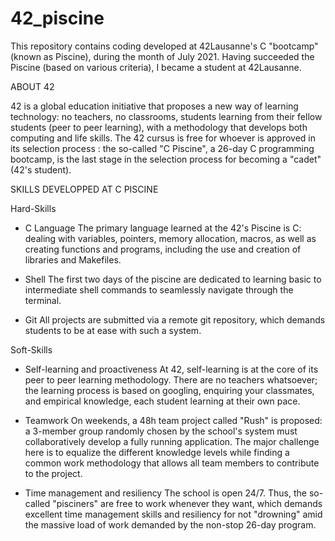 # 42_piscine

This repository contains coding developed at 42Lausanne's C "bootcamp" (known as Piscine), during the month of July 2021.
Having succeeded the Piscine (based on various criteria), I became a student at 42Lausanne.

ABOUT 42

42 is a global education initiative that proposes a new way of learning technology: no teachers,
no classrooms, students learning from their fellow students (peer to peer learning), with a
methodology that develops both computing and life skills.
The 42 cursus is free for whoever is approved in its selection process : the so-called "C Piscine", a 26-day C programming bootcamp,
is the last stage in the selection process for becoming a "cadet" (42's student).

SKILLS DEVELOPPED AT C PISCINE

Hard-Skills
- C Language
The primary language learned at the 42's Piscine is C: dealing with variables,
pointers, memory allocation, macros, as well as creating functions and programs,
including the use and creation of libraries and Makefiles.

- Shell
The first two days of the piscine are dedicated to learning basic to intermediate
shell commands to seamlessly navigate through the terminal.

- Git
All projects are submitted via a remote git repository, which demands students to
be at ease with such a system.
  
Soft-Skills
- Self-learning and proactiveness
At 42, self-learning is at the core of its peer to peer learning methodology. There
are no teachers whatsoever; the learning process is based on googling, enquiring
your classmates, and empirical knowledge, each student learning at their own pace.

- Teamwork
On weekends, a 48h team project called "Rush" is proposed: a 3-member group randomly
chosen by the school's system must collaboratively develop a fully running application.
The major challenge here is to equalize the different knowledge levels while finding a
common work methodology that allows all team members to contribute to the project.

- Time management and resiliency
The school is open 24/7. Thus, the so-called "pisciners" are free to work whenever
they want, which demands excellent time management skills and resiliency for not
"drowning" amid the massive load of work demanded by the non-stop 26-day program.
